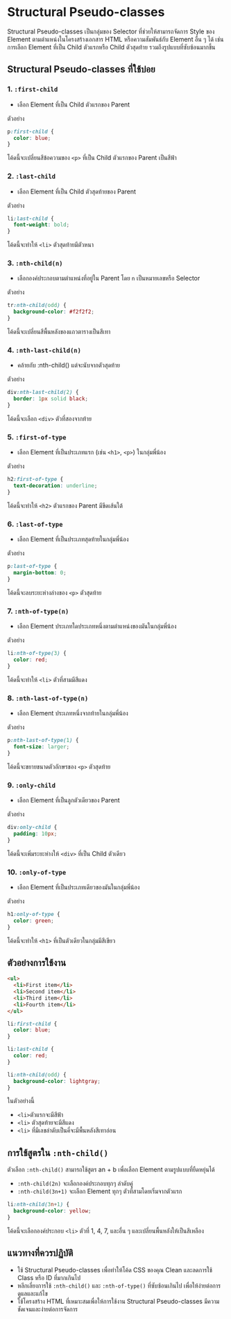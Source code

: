 # Structural Pseudo-classes

Structural Pseudo-classes เป็นกลุ่มของ Selector ที่ช่วยให้สามารถจัดการ Style ของ Element ตามตำแหน่งในโครงสร้างเอกสาร HTML หรือความสัมพันธ์กับ Element อื่น ๆ ได้ เช่น การเลือก Element ที่เป็น Child ตัวแรกหรือ Child ตัวสุดท้าย รวมถึงรูปแบบที่ซับซ้อนมากขึ้น

## Structural Pseudo-classes ที่ใช้บ่อย

### 1. `:first-child`

- เลือก Element ที่เป็น Child ตัวแรกของ Parent

ตัวอย่าง

```css
p:first-child {
  color: blue;
}
```

โค้ดนี้จะเปลี่ยนสีข้อความของ `<p>` ที่เป็น Child ตัวแรกของ Parent เป็นสีฟ้า

### 2. `:last-child`

- เลือก Element ที่เป็น Child ตัวสุดท้ายของ Parent

ตัวอย่าง

```css
li:last-child {
  font-weight: bold;
}
```

โค้ดนี้จะทำให้ `<li>` ตัวสุดท้ายมีตัวหนา

### 3. `:nth-child(n)`

- เลือกองค์ประกอบตามตำแหน่งที่อยู่ใน Parent โดย `n` เป็นหมายเลขหรือ Selector

ตัวอย่าง

```css
tr:nth-child(odd) {
  background-color: #f2f2f2;
}
```

โค้ดนี้จะเปลี่ยนสีพื้นหลังของแถวตารางเป็นสีเทา

### 4. `:nth-last-child(n)`

- คล้ายกับ :nth-child() แต่จะนับจากตัวสุดท้าย

ตัวอย่าง

```css
div:nth-last-child(2) {
  border: 1px solid black;
}
```

โค้ดนี้จะเลือก `<div>` ตัวที่สองจากท้าย

### 5. `:first-of-type`

- เลือก Element ที่เป็นประเภทแรก (เช่น `<h1>`, `<p>`) ในกลุ่มพี่น้อง

ตัวอย่าง

```css
h2:first-of-type {
  text-decoration: underline;
}
```

โค้ดนี้จะทำให้ `<h2>` ตัวแรกของ Parent มีขีดเส้นใต้

### 6. `:last-of-type`

- เลือก Element ที่เป็นประเภทสุดท้ายในกลุ่มพี่น้อง

ตัวอย่าง

```css
p:last-of-type {
  margin-bottom: 0;
}
```

โค้ดนี้จะลบระยะห่างล่างของ `<p>` ตัวสุดท้าย

### 7. `:nth-of-type(n)`

- เลือก Element ประเภทใดประเภทหนึ่งตามตำแหน่งของมันในกลุ่มพี่น้อง

ตัวอย่าง

```css
li:nth-of-type(3) {
  color: red;
}
```

โค้ดนี้จะทำให้ `<li>` ตัวที่สามมีสีแดง

### 8. `:nth-last-of-type(n)`

- เลือก Element ประเภทหนึ่งจากท้ายในกลุ่มพี่น้อง

ตัวอย่าง

```css
p:nth-last-of-type(1) {
  font-size: larger;
}
```

โค้ดนี้จะขยายขนาดตัวอักษรของ `<p>` ตัวสุดท้าย

### 9. `:only-child`

- เลือก Element ที่เป็นลูกตัวเดียวของ Parent

ตัวอย่าง

```css
div:only-child {
  padding: 10px;
}
```

โค้ดนี้จะเพิ่มระยะห่างให้ `<div>` ที่เป็น Child ตัวเดียว

### 10. `:only-of-type`

- เลือก Element ที่เป็นประเภทเดียวของมันในกลุ่มพี่น้อง

ตัวอย่าง

```css
h1:only-of-type {
  color: green;
}
```

โค้ดนี้จะทำให้ `<h1>` ที่เป็นตัวเดียวในกลุ่มมีสีเขียว

## ตัวอย่างการใช้งาน

```html
<ul>
  <li>First item</li>
  <li>Second item</li>
  <li>Third item</li>
  <li>Fourth item</li>
</ul>
```

```css
li:first-child {
  color: blue;
}

li:last-child {
  color: red;
}

li:nth-child(odd) {
  background-color: lightgray;
}
```

ในตัวอย่างนี้

- `<li>`ตัวแรกจะมีสีฟ้า
- `<li>` ตัวสุดท้ายจะมีสีแดง
- `<li>` ที่มีเลขลำดับเป็นคี่จะมีพื้นหลังสีเทาอ่อน

## การใช้สูตรใน `:nth-child()`

ตัวเลือก `:nth-child()` สามารถใช้สูตร an + b เพื่อเลือก Element ตามรูปแบบที่ยืดหยุ่นได้

- `:nth-child(2n)` จะเลือกองค์ประกอบทุกๆ ลำดับคู่
- `:nth-child(3n+1)` จะเลือก Element ทุกๆ ตัวที่สามโดยเริ่มจากตัวแรก

```css
li:nth-child(3n+1) {
  background-color: yellow;
}
```

โค้ดนี้จะเลือกองค์ประกอบ `<li>` ตัวที่ 1, 4, 7, และอื่น ๆ และเปลี่ยนพื้นหลังให้เป็นสีเหลือง

## แนวทางที่ควรปฏิบัติ

- ใช้ Structural Pseudo-classes เพื่อทำให้โค้ด CSS ของคุณ Clean และลดการใช้ Class หรือ ID ที่มากเกินไป
- หลีกเลี่ยงการใช้ `:nth-child()` และ `:nth-of-type()` ที่ซับซ้อนเกินไป เพื่อให้ง่ายต่อการดูแลและแก้ไข
- ใช้โครงสร้าง HTML ที่เหมาะสมเพื่อให้การใช้งาน Structural Pseudo-classes มีความชัดเจนและง่ายต่อการจัดการ
